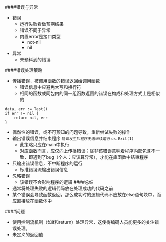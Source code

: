 ####错误与异常
* 错误
	* 运行失败看做预期结果
	* 错误不同于异常
	* 内置error是接口类型
		* not-nil
		* nil
* 异常
	* 未预料到的错误


####错误处理策略
* 传播错误，被调用函数的错误返回给调用函数
	* 错误信息中应避免大写和换行符
	* 相同的函数或同包内的同一组函数返回的错误在构成和处理方式上是相似的
```
data, err := Test()
if err != nil {
	return nil, err
}
```
* 偶然性的错误，或不可预知的问题导致，重新尝试失败的操作
* 输出错误信息并结束程序 `错误发生后程序无法继续运行` `os.Exit(1)`
	* 此策略只应在main中执行
	* 对库函数而言，应仅向上传播错误；除非该错误意味着程序内部包含不一致，即遇到了bug（个人：应该算异常），才能在库函数中结束程序
* 只输出错误信息，不中断程序的运行
	* 标准错误流输出错误信息
* 忽略错误
	* 该错误不会影响程序的逻辑
####总结
* 通常将处理失败的逻辑代码放在处理成功的代码之前
* 某个错误会导致函数返回，那么成功时的逻辑代码不应放在else语句块中，而应直接放在函数体中

####问题
* 使用控制流机制（如if和return）处理异常，这使得编码人员能更多的关注错误处理。
* 未定义的返回值